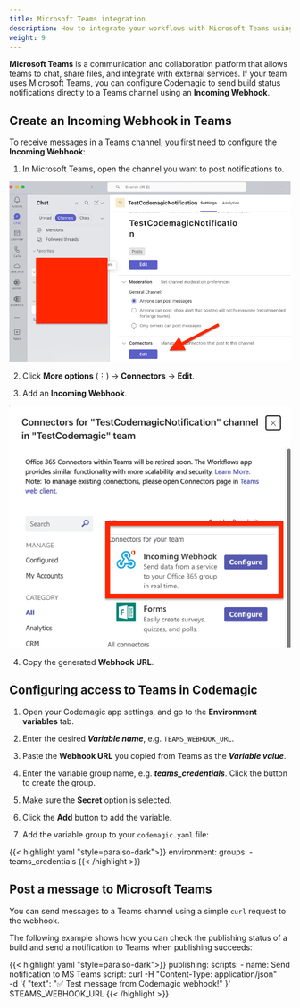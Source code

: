```yaml
---
title: Microsoft Teams integration
description: How to integrate your workflows with Microsoft Teams using codemagic.yaml
weight: 9
---
```


**Microsoft Teams** is a communication and collaboration platform that allows teams to chat, share files, and integrate with external services. If your team uses Microsoft Teams, you can configure Codemagic to send build status notifications directly to a Teams channel using an **Incoming Webhook**.

## Create an Incoming Webhook in Teams

To receive messages in a Teams channel, you first need to configure the **Incoming Webhook**:


1. In Microsoft Teams, open the channel you want to post notifications to.

![Ms teams 1](../uploads/ms_teams1.png)

2. Click **More options** (⋮) → **Connectors** → **Edit**.

3. Add an **Incoming Webhook**.

![Ms teams 2](../uploads/ms_teams2.png)

4. Copy the generated **Webhook URL**.

## Configuring access to Teams in Codemagic


1. Open your Codemagic app settings, and go to the **Environment variables** tab.
2. Enter the desired **_Variable name_**, e.g. `TEAMS_WEBHOOK_URL`.
3. Paste the **Webhook URL** you copied from Teams as the **_Variable value_**.
4. Enter the variable group name, e.g. **_teams_credentials_**. Click the button to create the group.
5. Make sure the **Secret** option is selected.
6. Click the **Add** button to add the variable.

7. Add the variable group to your `codemagic.yaml` file:

{{< highlight yaml "style=paraiso-dark">}}
  environment:
    groups:
      - teams_credentials
{{< /highlight >}}

## Post a message to Microsoft Teams

You can send messages to a Teams channel using a simple `curl` request to the webhook.

The following example shows how you can check the publishing status of a build and send a notification to Teams when publishing succeeds:

{{< highlight yaml "style=paraiso-dark">}}
publishing:
  scripts:
    - name: Send notification to MS Teams
      script: 
        curl -H "Content-Type: application/json" \
          -d '{
                "text": "✅ Test message from Codemagic webhook!"
              }' \
          $TEAMS_WEBHOOK_URL
{{< /highlight >}}
